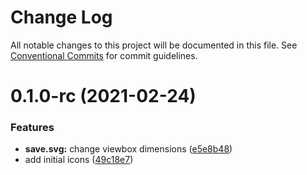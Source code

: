 # Change Log

All notable changes to this project will be documented in this file.
See [Conventional Commits](https://conventionalcommits.org) for commit guidelines.

# 0.1.0-rc (2021-02-24)


### Features

* **save.svg:** change viewbox dimensions ([e5e8b48](https://github.com/Pagnet/ocean-icons/commit/e5e8b489b3b03759fee98b573f51f81824dffe1d))
* add initial icons ([49c18e7](https://github.com/Pagnet/ocean-icons/commit/49c18e7f699c71ef16aebacf8aeca38e174d1839))
